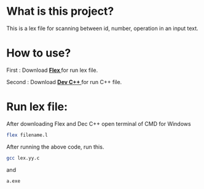 # What is this project?

This is a lex file for scanning between id, number, operation in an input text.


# How to use?

First : Download <a href="https://gnuwin32.sourceforge.net/packages/flex.htm"> <b> Flex </b> </a> for run lex file.

Second : Download <a href="https://sourceforge.net/projects/embarcadero-devcpp/"> <b> Dev C++ </b> </a> for run C++ file.

# Run lex file:
After downloading Flex and Dec C++ open terminal of CMD for Windows
```bash
flex filename.l
```
After running the above code, run this.


```bash
gcc lex.yy.c
```

and
```bash
a.exe
```